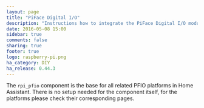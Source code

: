 ```yaml
---
layout: page
title: "PiFace Digital I/O"
description: "Instructions how to integrate the PiFace Digital I/O module into Home Assistant."
date: 2016-05-08 15:00
sidebar: true
comments: false
sharing: true
footer: true
logo: raspberry-pi.png
ha_category: DIY
ha_release: 0.44.3
---
```


The `rpi_pfio` component is the base for all related PFIO platforms in Home Assistant. There is no setup needed for the component itself, for the platforms please check their corresponding pages.

